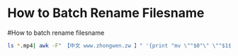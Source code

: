 # How to Batch Rename Filesname


#How to batch rename filesname

```bash
ls *.mp4| awk -F" 【中文 www.zhongwen.zw 】" '{print "mv \""$0"\" \""$1$2"\""}'  | bash:
```
